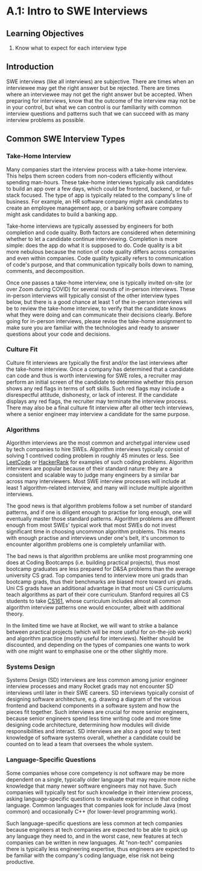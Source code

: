 # A.1: Intro to SWE Interviews

## Learning Objectives

1. Know what to expect for each interview type

## Introduction

SWE interviews (like all interviews) are subjective. There are times when an interviewee may get the right answer but be rejected. There are times where an interviewee may not get the right answer but be accepted. When preparing for interviews, know that the outcome of the interview may not be in your control, but what we can control is our familiarity with common interview questions and patterns such that we can succeed with as many interview problems as possible.

## Common SWE Interview Types

### Take-Home Interview

Many companies start the interview process with a take-home interview. This helps them screen coders from non-coders efficiently without spending man-hours. These take-home interviews typically ask candidates to build an app over a few days, which could be frontend, backend, or full-stack focused. The type of app is typically related to the company's line of business. For example, an HR software company might ask candidates to create an employee management app, or a banking software company might ask candidates to build a banking app.

Take-home interviews are typically assessed by engineers for both completion and code quality. Both factors are considered when determining whether to let a candidate continue interviewing. Completion is more simple: does the app do what it is supposed to do. Code quality is a bit more nebulous because the notion of code quality differs across companies and even within companies. Code quality typically refers to communication of code's purpose, and that communication typically boils down to naming, comments, and decomposition.

Once one passes a take-home interview, one is typically invited on-site (or over Zoom during COVID) for several rounds of in-person interviews. These in-person interviews will typically consist of the other interview types below, but there is a good chance at least 1 of the in-person interviews will be to review the take-home interview, to verify that the candidate knows what they were doing and can communicate their decisions clearly. Before going for in-person interviews, please revise the take-home assignment to make sure you are familiar with the technologies and ready to answer questions about your code and decisions.

### Culture Fit

Culture fit interviews are typically the first and/or the last interviews after the take-home interview. Once a company has determined that a candidate can code and thus is worth interviewing for SWE roles, a recruiter may perform an initial screen of the candidate to determine whether this person shows any red flags in terms of soft skills. Such red flags may include a disrespectful attitude, dishonesty, or lack of interest. If the candidate displays any red flags, the recruiter may terminate the interview process. There may also be a final culture fit interview after all other tech interviews, where a senior engineer may interview a candidate for the same purpose.

### Algorithms

Algorithm interviews are the most common and archetypal interview used by tech companies to hire SWEs. Algorithm interviews typically consist of solving 1 contrived coding problem in roughly 45 minutes or less. See [LeetCode](https://leetcode.com) or [HackerRank](https://www.hackerrank.com) for examples of such coding problems. Algorithm interviews are popular because of their standard nature: they are a consistent and scalable way to judge many engineers by a similar bar across many interviewers. Most SWE interview processes will include at least 1 algorithm-related interview, and many will include multiple algorithm interviews.

The good news is that algorithm problems follow a set number of standard patterns, and if one is diligent enough to practise for long enough, one will eventually master those standard patterns. Algorithm problems are different enough from most SWEs' typical work that most SWEs do not invest significant time in choosing uncommon algorithm problems. This means with enough practise and interviews under one's belt, it's uncommon to encounter algorithm problems one is completely unfamiliar with.

The bad news is that algorithm problems are unlike most programming one does at Coding Bootcamps (i.e. building practical projects), thus most bootcamp graduates are less prepared for D\&SA problems than the average university CS grad. Top companies tend to interview more uni grads than bootcamp grads, thus their benchmarks are biased more toward uni grads. Uni CS grads have an additional advantage in that most uni CS curriculums teach algorithms as part of their core curriculum. Stanford requires all CS students to take [CS161](https://www.coursera.org/specializations/algorithms), whose curriculum includes almost all common algorithm interview patterns one would encounter, albeit with additional theory.

In the limited time we have at Rocket, we will want to strike a balance between practical projects (which will be more useful for on-the-job work) and algorithm practice (mostly useful for interviews). Neither should be discounted, and depending on the types of companies one wants to work with one might want to emphasise one or the other slightly more.

### Systems Design

Systems Design (SD) interviews are less common among junior engineer interview processes and many Rocket grads may not encounter SD interviews until later in their SWE careers. SD interviews typically consist of designing software architecture, e.g. drawing a diagram of the various frontend and backend components in a software system and how the pieces fit together. Such interviews are crucial for more senior engineers, because senior engineers spend less time writing code and more time designing code architecture, determining how modules will divide responsibilities and interact. SD interviews are also a good way to test knowledge of software systems overall, whether a candidate could be counted on to lead a team that oversees the whole system.

### Language-Specific Questions

Some companies whose core competency is not software may be more dependent on a single, typically older language that may require more niche knowledge that many newer software engineers may not have. Such companies will typically test for such knowledge in their interview process, asking language-specific questions to evaluate experience in that coding language. Common languages that companies look for include Java (most common) and occasionally C++ (for lower-level programming work).

Such language-specific questions are less common at tech companies because engineers at tech companies are expected to be able to pick up any language they need to, and in the worst case, new features at tech companies can be written in new languages. At "non-tech" companies there is typically less engineering expertise, thus engineers are expected to be familiar with the company's coding language, else risk not being productive.
